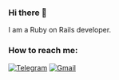 ### Hi there 👋

I am a Ruby on Rails developer.

### How to reach me:
[![Telegram](https://img.shields.io/badge/Telegram-2CA5E0?style=for-the-badge&logo=telegram&logoColor=white)](https://t.me/alexhowar)
[![Gmail](https://img.shields.io/badge/email-D14836?style=for-the-badge&logo=gmail&logoColor=white)](mailto:alexeihowar50@gmail.com)
